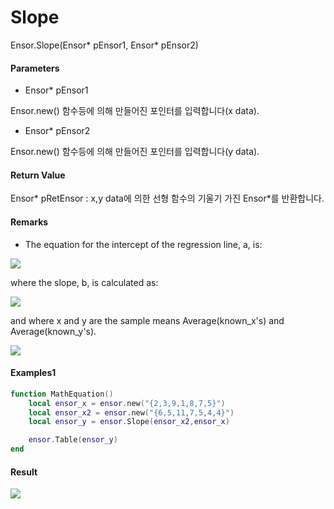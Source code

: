 # Slope

Ensor.Slope\(Ensor\* pEnsor1, Ensor\* pEnsor2\)

#### Parameters

* Ensor\* pEnsor1

Ensor.new\(\) 함수등에 의해 만들어진 포인터를 입력합니다\(x data\).

* Ensor\* pEnsor2

Ensor.new\(\) 함수등에 의해 만들어진 포인터를 입력합니다\(y data\).

#### Return Value

Ensor\* pRetEnsor : x,y data에 의한 선형 함수의 기울기 가진 Ensor\*를 반환합니다.

#### Remarks

* The equation for the intercept of the regression line, a, is:

![](/StatisticsAPI/InterceptFunc1.png)

where the slope, b, is calculated as:

![](/StatisticsAPI/InterceptFunc2.png)

and where x and y are the sample means Average\(known\_x's\) and Average\(known\_y's\).

![](/StatisticsAPI/InterceptFuncGraph.png)

#### Examples1

```lua
function MathEquation()
	local ensor_x = ensor.new("{2,3,9,1,8,7,5}")
  	local ensor_x2 = ensor.new("{6,5,11,7,5,4,4}")
	local ensor_y = ensor.Slope(ensor_x2,ensor_x)

 	ensor.Table(ensor_y)
end	
```

#### Result

![](/StatisticsAPI/SlopeResultTable.png)

